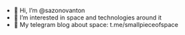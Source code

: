 - 👋 Hi, I’m @sazonovanton
- 👀 I’m interested in space and technologies around it
- 🔭 My telegram blog about space: t.me/smallpieceofspace
